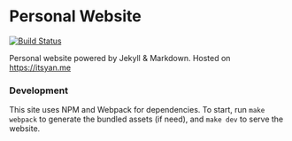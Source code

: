 # Personal Website

[![Build Status](https://travis-ci.org/yanske1/yanske1.github.io.svg?branch=master)](https://travis-ci.org/yanske1/yanske1.github.io)

Personal website powered by Jekyll & Markdown. Hosted on <https://itsyan.me>

### Development

This site uses NPM and Webpack for dependencies. To start, run `make webpack` to generate the bundled assets (if need), and `make dev` to serve the website.
